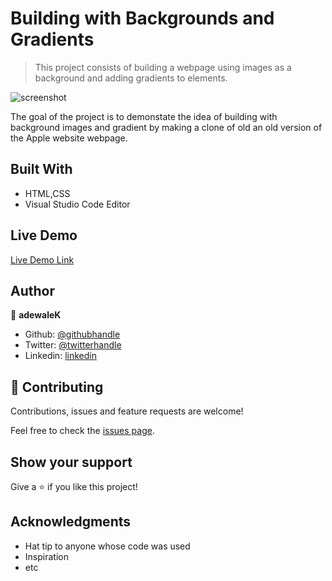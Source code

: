 # Building with Backgrounds and Gradients

> This project consists of building a webpage using images as a background and adding gradients to elements.

![screenshot](./app_screenshot.png)

The goal of the project is to demonstate the idea of building with background images and gradient by making a clone of old an old version of the Apple website webpage.

## Built With

- HTML,CSS
- Visual Studio Code Editor

## Live Demo

[Live Demo Link](https://raw.githack.com/adewaleK/Building-with-Backgrounds-and-Gradients/development/index.html)

## Author

👤 **adewaleK**

- Github: [@githubhandle](https://github.com/adewaleK)
- Twitter: [@twitterhandle](https://twitter.com/KamiluAdewale)
- Linkedin: [linkedin](https://linkedin.com/in/kamilu-adewale-64ab73197/)



## 🤝 Contributing

Contributions, issues and feature requests are welcome!

Feel free to check the [issues page](issues/).

## Show your support

Give a ⭐️ if you like this project!

## Acknowledgments

- Hat tip to anyone whose code was used
- Inspiration
- etc


